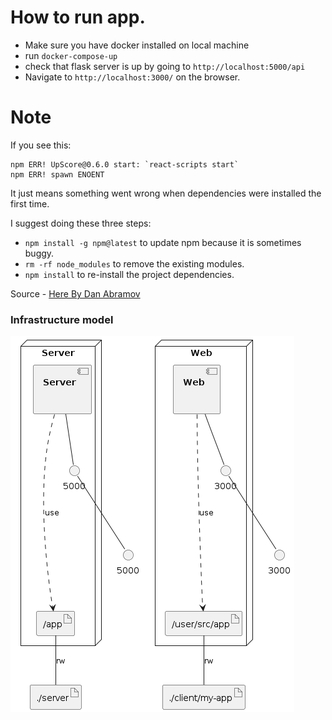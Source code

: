 # How to run app.

- Make sure you have docker installed on local machine
- run `docker-compose-up`
- check that flask server is up by going to `http://localhost:5000/api`
- Navigate to `http://localhost:3000/` on the browser.

# Note

If you see this:

```
npm ERR! UpScore@0.6.0 start: `react-scripts start`
npm ERR! spawn ENOENT
```

It just means something went wrong when dependencies were installed the first time.

I suggest doing these three steps:

- `npm install -g npm@latest` to update npm because it is sometimes buggy.
- `rm -rf node_modules` to remove the existing modules.
- `npm install` to re-install the project dependencies.

Source - [Here By Dan Abramov](https://stackoverflow.com/questions/39959900/npm-start-error-with-create-react-app)

### Infrastructure model

![Infrastructure model](.infragenie/infrastructure_model.png)